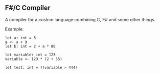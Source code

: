 ## F#/C Compiler

A compiler for a custom language combining C, F# and some other things.


Example:
```
let a: int = 6
a <- a + 9
let b: int = 2 + a * 88

let variable: int = 123
variable <- 123 * (2 + 55)

let test: int = !(variable > 444)
```
